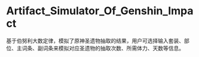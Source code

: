 # Artifact_Simulator_Of_Genshin_Impact
基于伯努利大数定律，模拟了原神圣遗物抽取的结果，用户可选择输入套装、部位、主词条、副词条来模拟对应圣遗物的抽取次数、所需体力、天数等信息。

